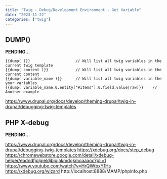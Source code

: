 ```yaml
---
title: "Twig - Debug/Development Environment - Get Variable"
date: "2023-11-22"
categories: ["twig"]
---
```



## DUMP()
**PENDING...**
```
{{dump( )}}                    // Will list all twig variables in the current twig template
{{dump( content )}}            // Will list all twig variables in the current content
{{dump( variable_name )}}      // Will list all twig variables in the your variables
{{dump( variable_name.0.entity["#items"].0.field.value|raw)}}    // Another example
```
https://www.drupal.org/docs/develop/theming-drupal/twig-in-drupal/debugging-twig-templates




## PHP X-debug
**PENDING...**

https://www.drupal.org/docs/develop/theming-drupal/twig-in-drupal/debugging-twig-templates
https://xdebug.org/docs/step_debug
https://chromewebstore.google.com/detail/xdebug-helper/eadndfjplgieldjbigjakmdgkmoaaaoc?pli=1
https://www.youtube.com/watch?v=HrQWtbxY1Hs
https://xdebug.org/wizard
http://localhost:8888/MAMP/phpinfo.php